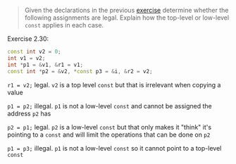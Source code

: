 > Given the declarations in the previous [exercise](./2.30.md) determine whether the following assignments are legal. Explain how the top-level or low-level `const` applies in each case.

Exercise 2.30:
```cpp
const int v2 = 0;
int v1 = v2;
int *p1 = &v1, &r1 = v1;
const int *p2 = &v2, *const p3 = &i, &r2 = v2;
```

`r1 = v2;` legal. `v2` is a top level `const` but that is irrelevant when copying a value

`p1 = p2;` illegal. `p1` is not a low-level `const` and cannot be assigned the address `p2` has

`p2 = p1;` legal. `p2` is a low-level `const` but that only makes it "think" it's pointing to a `const` and will limit the operations that can be done on `p2`

`p1 = p3;` illegal. `p1` is not a low-level `const` so it cannot point to a top-level `const`